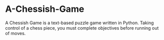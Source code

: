 # A-Chessish-Game
A Chessish Game is a text-based puzzle game written in Python. Taking control of a chess piece, you must complete objectives before running out of moves.
